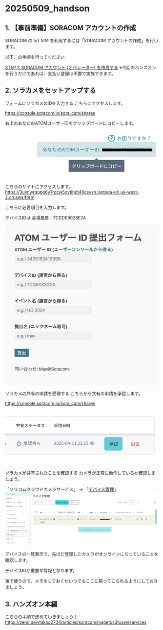 # 20250509_handson

## 1. 【事前準備】SORACOM アカウントの作成
SORACOM の IoT SIM を利用するには「SORACOM アカウントの作成」を行います。

以下、の手順を行ってください

[STEP 1: SORACOM アカウント (オペレーター) を作成する](https://soracom.github.io/iot-recipes/flux-soracam-handson-sharing-pattern1/#0:~:text=STEP%201%3A%20SORACOM%20%E3%82%A2%E3%82%AB%E3%82%A6%E3%83%B3%E3%83%88%20(%E3%82%AA%E3%83%9A%E3%83%AC%E3%83%BC%E3%82%BF%E3%83%BC)%20%E3%82%92%E4%BD%9C%E6%88%90%E3%81%99%E3%82%8B)
※今回のハンズオンを行うだけであれば、支払い登録は不要で実施できます。

## 2. ソラカメをセットアップする
フォームにソラカメのIDを入力する
こちらにアクセスします。

https://console.soracom.io/sora_cam/shares

右上のあなたのATOMユーザーIDをクリップボードにコピーします。
![alt text](image.png)

こちらのサイトにアクセスします。
https://3ujmwrqppg6y7rdcw5oytihdt40csvsn.lambda-url.us-west-2.on.aws/form

こちらに必要項目を入力します。

デバイスIDは
会場風景：7CDDE9028E24

![alt text](image-1.png)

ソラカメの共有の申請を受理する
こちらから共有の申請を承認します。

https://console.soracom.io/sora_cam/shares
![alt text](image-2.png)

ソラカメが共有されたことを確認する
カメラが正常に動作しているか確認しましょう。

「ソラコムクラウドカメラサービス」 -> 「[デバイス管理](https://console.soracom.io/sora_cam/devices)」
![alt text](image-3.png)


デバイスの一覧表示で、先ほど登録したカメラがオンラインになっていることを確認します。

デバイスIDが重要な情報となります。

後で使うので、メモをしておくかいつでもここに戻ってこられるようにしておきましょう。

## 3. ハンズオン本編
こちらの手順で進めていきましょう！
https://zenn.dev/takao2704/articles/soracamimagetos3toawsservices